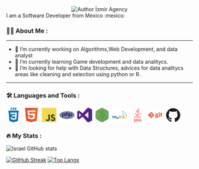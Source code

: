 <div align="center">
  <img src="https://media.giphy.com/media/SWoSkN6DxTszqIKEqv/giphy.gif"title="Programming" alt="Author İzmir Agency" width="600" height="300"/>
  
</div>
I am a Software Developer from Mexico :mexico:

### :man_technologist: About Me :
---

- 🔭 I’m currently working on Algorithms,Web Development, and data analyst
- 🌱 I’m currently learning Game development and data analitycs.
- 🤔 I’m looking for help with Data Structures, advices for data analitycs areas like cleaning and selection using python or R.
---

### :hammer_and_wrench: Languages and Tools :
  
  <img src="https://github.com/devicons/devicon/blob/master/icons/css3/css3-plain-wordmark.svg"  title="CSS3" alt="CSS" width="40" height="40"/>&nbsp;
  <img src="https://github.com/devicons/devicon/blob/master/icons/html5/html5-original.svg" title="HTML5" alt="HTML" width="40" height="40"/>&nbsp;
  <img src="https://github.com/devicons/devicon/blob/master/icons/javascript/javascript-original.svg" title="JavaScript" alt="JavaScript" width="40" height="40"/>&nbsp;
  <img src="https://github.com/devicons/devicon/blob/master/icons/php/php-original.svg" title="PHP" alt="PHP" width="40" height="40"/>&nbsp;
  <img src="https://github.com/devicons/devicon/blob/master/icons/visualstudio/visualstudio-plain.svg" title="visualstudio" alt="VS" width="40" height="40"/>&nbsp;
  <img src="https://github.com/devicons/devicon/blob/master/icons/nodejs/nodejs-plain.svg" title="Node" alt="NODEJS" width="40" height="40"/>&nbsp;
  <img src="https://github.com/devicons/devicon/blob/master/icons/mysql/mysql-original-wordmark.svg" title="MySQL" alt="mysql" width="40" height="40"/>&nbsp;
  <img src="https://github.com/devicons/devicon/blob/master/icons/java/java-plain-wordmark.svg" title="JAVA" alt="Java" width="40" height="40"/>&nbsp;
  <img src="https://github.com/devicons/devicon/blob/master/icons/git/git-plain-wordmark.svg" title="Node" alt="NODEJS" width="40" height="40"/>&nbsp;
  <img src="https://github.com/devicons/devicon/blob/master/icons/github/github-original.svg" title="Node" alt="NODEJS" width="40" height="40"/>&nbsp;



### :fire: My Stats :

![Israel GitHub stats](https://github-readme-stats.vercel.app/api?username=IsraelOrozcoG&show_icons=true&theme=radical)

[![GitHub Streak](https://github-readme-streak-stats.herokuapp.com?user=IsraelOrozcoG&theme=transparent&hide_border=true&border_radius=5.4&date_format=M%20j%5B%2C%20Y%5D)](https://git.io/streak-stats)
[![Top Langs](https://github-readme-stats.vercel.app/api/top-langs/?username=IsraelOrozcoG)](https://github.com/IsraelOrozcoG/github-readme-stats)
